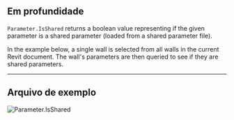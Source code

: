 ## Em profundidade
`Parameter.IsShared` returns a boolean value representing if the given parameter is a shared parameter (loaded from a shared parameter file).

In the example below, a single wall is selected from all walls in the current Revit document. The wall's parameters are then queried to see if they are shared parameters.
___
## Arquivo de exemplo

![Parameter.IsShared](./Revit.Elements.Parameter.IsShared_img.jpg)
